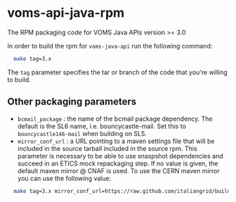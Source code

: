 # voms-api-java-rpm

The RPM packaging code for VOMS Java APIs version >= 3.0

In order to build the rpm for `voms-java-api` run the following command:
```bash
  make tag=3.x
```

The `tag` parameter specifies the tar or branch of the code that you're 
willing to build.

## Other packaging parameters

- `bcmail_package` : the name of the bcmail package dependency. The default
is the SL6 name, i.e. bouncycastle-mail. Set this to `bouncycastle146-mail` 
when building on SL5.
- `mirror_conf_url` : a URL pointing to a maven settings file that will be included
in the source tarball included in the source rpm. This parameter is necessary
to be able to use snaspshot dependencies and succeed in an ETICS mock repackaging step.
If no value is given, the default maven mirror @ CNAF is used. To use the CERN maven
mirror you can use the following value:
```bash
  make tag=3.x mirror_conf_url=https://raw.github.com/italiangrid/build-settings/master/maven/cern-mirror-settings.xml
```
  

